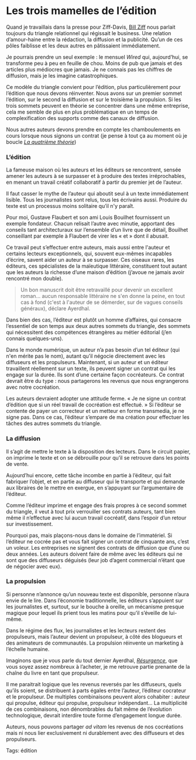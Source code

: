 # Les trois mamelles de l’édition

Quand je travaillais dans la presse pour Ziff-Davis, [Bill Ziff](http://en.wikipedia.org/wiki/William_Bernard_Ziff,_Jr.) nous parlait toujours du triangle relationnel qui régissait le business. Une relation d’amour-haine entre la rédaction, la diffusion et la publicité. Qu’un de ces pôles faiblisse et les deux autres en pâtissaient immédiatement.

Je pourrais prendre un seul exemple : le mensuel *Wired* qui, aujourd’hui, se transforme peu à peu en feuille de chou. Moins de pub que jamais et des articles plus médiocres que jamais. Je ne connais pas les chiffres de diffusion, mais je les imagine catastrophiques.

Ce modèle du triangle convient pour l’édition, plus particulièrement pour l’édition que nous devons réinventer. Nous avons sur un premier sommet l’édition, sur le second la diffusion et sur le troisième la propulsion. Si les trois sommets peuvent en théorie se concentrer dans une même entreprise, cela me semble de plus en plus problématique en un temps de complexification des supports comme des canaux de diffusion.

Nous autres auteurs devons prendre en compte les chamboulements en cours lorsque nous signons un contrat (je pense à tout ça au moment où je boucle [*La quatrième théorie*](/la-quatrieme-theorie/))

### L’édition

La fameuse maison où les auteurs et les éditeurs se rencontrent, sensée amener les auteurs à se surpasser et à produire des textes irréprochables, en menant un travail créatif collaboratif à partir du premier jet de l’auteur.

Il faut casser le mythe de l’auteur qui aboutit seul à un texte immédiatement lisible. Tous les journalistes sont relus, tous les écrivains aussi. Produire du texte est un processus moins solitaire qu’il n'y paraît.

Pour moi, Gustave Flaubert et son ami Louis Bouilhet fournissent un exemple fondateur. Chacun relisait l’autre avec minutie, apportant des conseils tant architecturaux sur l’ensemble d’un livre que de détail, Bouilhet conseillant par exemple à Flaubert de virer les « et » dont il abusait.

Ce travail peut s’effectuer entre auteurs, mais aussi entre l'auteur et certains lecteurs exceptionnels, qui, souvent eux-mêmes incapables d’écrire, savent aider un auteur à se surpasser. Ces oiseaux rares, les éditeurs, ces spécialistes de la maïeutique littéraire, constituent tout autant que les auteurs la richesse d’une maison d’édition (j’avoue ne jamais avoir rencontré mon double).

> Un bon manuscrit doit être retravaillé pour devenir un excellent roman... aucun responsable littéraire ne s'en donne la peine, en tout cas à fond (c'est à l'auteur de se démerder, sur de vagues conseils généraux), déclare Ayerdhal.

Dans bien des cas, l’éditeur est plutôt un homme d’affaires, qui consacre l’essentiel de son temps aux deux autres sommets du triangle, des sommets qui nécessitent des compétences étrangères au métier éditorial (j’en connais quelques-uns).

Dans le monde numérique, un auteur n’a pas besoin d’un tel éditeur (qui n'en mérite pas le nom), autant qu’il négocie directement avec les diffuseurs et les propulseurs. Maintenant, si un auteur et un éditeur travaillent réellement sur un texte, ils peuvent signer un contrat qui les engage sur la durée. Ils sont d’une certaine façon cocréateurs. Ce contrat devrait être du type : nous partagerons les revenus que nous engrangerons avec notre cocréation.

Les auteurs devraient adopter une attitude ferme. « Je ne signe un contrat d’édition que si un réel travail de cocréation est effectué. » Si l’éditeur se contente de payer un correcteur et un metteur en forme transmedia, je ne signe pas. Dans ce cas, l’éditeur s’empare de ma création pour effectuer les tâches des autres sommets du triangle.

### La diffusion

Il s’agit de mettre le texte à la disposition des lecteurs. Dans le circuit papier, on imprime le texte et on se débrouille pour qu’il se retrouve dans les points de vente.

Aujourd’hui encore, cette tâche incombe en partie à l’éditeur, qui fait fabriquer l’objet, et en partie au diffuseur qui le transporte et qui demande aux libraires de le mettre en exergue, en s’appuyant sur l’argumentaire de l’éditeur.

Comme l’éditeur imprime et engage des frais propres à ce second sommet du triangle, il veut à tout prix verrouiller ses contrats auteurs, tant bien même il n’effectue avec lui aucun travail cocréatif, dans l’espoir d’un retour sur investissement.

Pourquoi pas, mais plaçons-nous dans le domaine de l’immatériel. Si l’éditeur ne cocrée pas et vous fait signer un contrat de cinquante ans, c’est un voleur. Les entreprises ne signent des contrats de diffusion que d’une ou deux années. Les auteurs doivent faire de même avec les éditeurs qui ne sont que des diffuseurs déguisés (leur job d’agent commercial n’étant que de négocier avec eux).

### La propulsion

Si personne n’annonce qu’un nouveau texte est disponible, personne n’aura envie de le lire. Dans l’économie traditionnelle, les éditeurs s’appuient sur les journalistes et, surtout, sur le bouche à oreille, un mécanisme presque magique pour lequel ils prient tous les matins pour qu’il s’éveille de lui-même.

Dans le régime des flux, les journalistes et les lecteurs restent des propulseurs, mais l’auteur devient un propulseur, à côté des blogueurs et des animateurs de communautés. La propulsion réinvente un marketing à l’échelle humaine.

Imaginons que je vous parle du tout dernier Ayerdhal, [*Résurgence*](http://www.amazon.fr/Résurgences-Ayerdhal/dp/284626211X/ref=sr_1_1), que vous soyez assez nombreux à l’acheter, je me retrouve partie prenante de la chaîne du livre en tant que propulseur.

Il me paraitrait logique que les revenus reversés par les diffuseurs, quels qu’ils soient, se distribuent à parts égales entre l’auteur, l’éditeur cocrateur et le propulseur. De multiples combinaisons peuvent alors cohabiter : auteur qui propulse, éditeur qui propulse, propulseur indépendant… La multiplicité de ces combinaisons, non dénombrables du fait même de l’évolution technologique, devrait interdire toute forme d’engagement longue durée.

Auteurs, nous pouvons partager *ad vitam* les revenus de nos cocréations mais ni nous lier exclusivement ni durablement avec des diffuseurs et des propulseurs.

Tags: édition